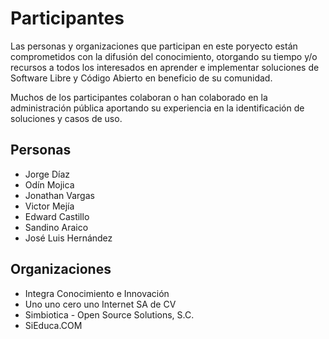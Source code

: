 # Participantes
Las personas y organizaciones que participan en este poryecto están comprometidos con la difusión del conocimiento, otorgando su tiempo y/o recursos a todos los interesados en aprender e implementar soluciones de Software Libre y Código Abierto en beneficio de su comunidad.  
 
   
Muchos de los participantes colaboran o han colaborado en la administración pública aportando su experiencia en la identificación de soluciones y casos de uso.  

## Personas
* Jorge Díaz
* Odín Mojica
* Jonathan Vargas
* Victor Mejía
* Edward Castillo
* Sandino Araico
* José Luis Hernández

## Organizaciones
* Integra Conocimiento e Innovación 
* Uno uno cero uno Internet SA de CV
* Simbiotica - Open Source Solutions, S.C.
* SiEduca.COM
